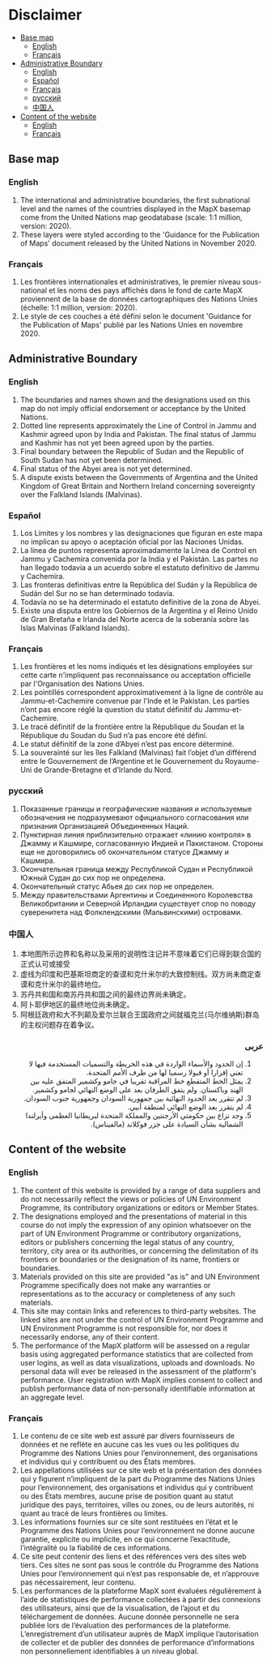 # Disclaimer

<!-- update toc = :UpdateToc -->

<!-- vim-markdown-toc GFM -->

* [Base map](#base-map)
  * [English](#english)
  * [Français](#français)
* [Administrative Boundary](#administrative-boundary)
  * [English](#english-1)
  * [Español](#español)
  * [Français](#français-1)
  * [русский](#русский)
  * [中国人](#中国人)
* [Content of the website](#content-of-the-website)
  * [English](#english-2)
  * [Français](#français-2)

<!-- vim-markdown-toc -->

## Base map

### English

1.  The international and administrative boundaries, the first subnational level and the names of the countries displayed in the MapX basemap come from the United Nations map geodatabase (scale: 1:1 million, version: 2020).
2.  These layers were styled according to the 'Guidance for the Publication of Maps' document released by the United Nations in November 2020.

### Français

1.  Les frontières internationales et administratives, le premier niveau sous-national et les noms des pays affichés dans le fond de carte MapX proviennent de la base de données cartographiques des Nations Unies (échelle: 1:1 million, version: 2020).
2.  Le style de ces couches a été défini selon le document 'Guidance for the Publication of Maps' publié par les Nations Unies en novembre 2020.


## Administrative Boundary

### English

1.  The boundaries and names shown and the designations used on this map do not imply official endorsement or acceptance by the United Nations.
2.  Dotted line represents approximately the Line of Control in Jammu and Kashmir agreed upon by India and Pakistan. The final status of Jammu and Kashmir has not yet been agreed upon by the parties.
3.  Final boundary between the Republic of Sudan and the Republic of South Sudan has not yet been determined.
4.  Final status of the Abyei area is not yet determined.
5.  A dispute exists between the Governments of Argentina and the United Kingdom of Great Britain and Northern Ireland concerning sovereignty over the Falkland Islands (Malvinas).


### Español 

1.  Los Límites y los nombres y las designaciones que figuran en este mapa no implican su apoyo o aceptación oficial por las Naciones Unidas.
2.  La línea de puntos representa aproximadamente la Línea de Control en Jammu y Cachemira convenida por la India y el Pakistán. Las partes no han llegado todavia a un acuerdo sobre el estatuto definitivo de Jammu y Cachemira.
3.  Las fronteras definitivas entre la República del Sudán y la República de Sudán del Sur no se han determinado todavía.
4.  Todavía no se ha determinado el estatuto definitive de la zona de Abyei.
5.  Existe una disputa entre los Gobiernos de la Argentina y el Reino Unido de Gran Bretaña e Irlanda del Norte acerca de la soberanía sobre las Islas Malvinas (Falkland Islands).

### Français

1.  Les frontières et les noms indiqués et les désignations employées sur cette carte n'impliquent pas reconnaissance ou acceptation officielle par l'Organisation des Nations Unies.
2.  Les pointillés correspondent approximativement à la ligne de contrôle au Jammu-et-Cachemire convenue par l'Inde et le Pakistan. Les parties n’ont pas encore réglé la question du statut définitif du Jammu-et-Cachemire.
3.  Le tracé définitif de la frontière entre la République du Soudan et la République du Soudan du Sud n’a pas encore été défini.
4.  Le statut définitif de la zone d’Abyei n’est pas encore déterminé.
5.  La souverainté sur les îles Falkland (Malvinas) fait l’objet d’un différend entre le Gouvernement de l’Argentine et le Gouvernement du Royaume-Uni de Grande-Bretagne et d’Irlande du Nord.

### русский 

1. Показанные границы и географические названия и используемые обозначения не подразумевают официального согласования или признания Организацией Объединенных Наций.
2. Пунктирная линия приблизительно отражает «линию контроля» в Джамму и Кашмире, согласованную Индией и Пакистаном. Стороны еще не договорились об окончательном статусе Джамму и Кашмира.
3. Окончательная граница между Республикой Судан и Республикой Южный Судан до сих пор не определена.
4. Окончательный статус Абьея до сих пор не определен.
5. Между правительствами Аргентины и Соединенного Королевства Великобритании и Северной Ирландии существует спор по поводу суверенитета над Фолклендскими (Мальвинскими) островами.

### 中国人

1. 本地图所示边界和名称以及采用的说明性注记并不意味着它们已得到联合国的正式认可或接受
2. 虚线为印度和巴基斯坦商定的查谟和克什米尔的大致控制线。双方尚未商定查谟和克什米尔的最终地位。
3. 苏丹共和国和南苏丹共和国之间的最终边界尚未确定。
4. 阿卜耶伊地区的最终地位尚未确定。
5. 阿根廷政府和大不列颠及爱尔兰联合王国政府之间就福克兰(马尔维纳斯)群岛的主权问题存在着争议。


<div dir="RTL" lang="ar">

<h3>عربى</h3>

  <ol>
    <li>
      إن الحدود والأسماء الواردة في هذه الخريطة والتسميات المستخدمة فيها لا تعني
      إقرارا أو قبولا رسميا لها من طرف الأمم المتحدة.
    </li>
    <li>
      يمثل الخط المتقطع خط المراقبة تقريبا في جامو وكشمير المتفق عليه بين الهند
وباكستان. ولم يتفق الطرفان بعد على الوضع النهائي لجامو وكشمير.
    </li>
    <li>
      لم تتقرر بعد الحدود النهائية بين جمهورية السودان وجمهورية جنوب السودان.
    </li>
    <li>لم يتقرر بعد الوضع النهائي لمنطقة أبيي.</li>
    <li>
      وجد نزاع بين حكومتي الأرجنتين والمملكة المتحدة لبريطانيا العظمى وأيرلندا
      الشمالية بشأن السيادة على جزر فوكلاند (مالفيناس).
    </li>
  </ol>
</div>

## Content of the website

### English

1.  The content of this website is provided by a range of data suppliers and do not necessarily reflect the views or policies of UN Environment Programme, its contributory organizations or editors or Member States.
2.  The designations employed and the presentations of material in this course do not imply the expression of any opinion whatsoever on the part of UN Environment Programme or contributory organizations, editors or publishers concerning the legal status of any country, territory, city area or its authorities, or concerning the delimitation of its frontiers or boundaries or the designation of its name, frontiers or boundaries.
3.  Materials provided on this site are provided "as is" and UN Environment Programme specifically does not make any warranties or representations as to the accuracy or completeness of any such materials.
4.  This site may contain links and references to third-party websites. The linked sites are not under the control of UN Environment Programme and UN Environment Programme is not responsible for, nor does it necessarily endorse, any of their content.
5.  The performance of the MapX platform will be assessed on a regular basis using aggregated performance statistics that are collected from user logins, as well as data visualizations, uploads and downloads. No personal data will ever be released in the assessment of the platform's performance. User registration with MapX implies consent to collect and publish performance data of non-personally identifiable information at an aggregate level.

### Français

1.  Le contenu de ce site web est assuré par divers fournisseurs de données et ne reflète en aucune cas les vues ou les politiques du Programme des Nations Unies pour l’environnement, des organisations et individus qui y contribuent ou des États membres.
2.  Les appellations utilisées sur ce site web et la présentation des données qui y figurent n’impliquent de la part du Programme des Nations Unies pour l’environnement, des organisations et individus qui y contribuent ou des États membres, aucune prise de position quant au statut juridique des pays, territoires, villes ou zones, ou de leurs autorités, ni quant au tracé de leurs frontières ou limites.
3.  Les informations fournies sur ce site sont restituées en l’état et le Programme des Nations Unies pour l’environnement ne donne aucune garantie, explicite ou implicite, en ce qui concerne l’exactitude, l’intégralité ou la fiabilité de ces informations.
4.  Ce site peut contenir des liens et des références vers des sites web tiers. Ces sites ne sont pas sous le contrôle du Programme des Nations Unies pour l’environnement qui n’est pas responsable de, et n’approuve pas nécessairement, leur contenu.
5.  Les performances de la plateforme MapX sont évaluées régulièrement à l’aide de statistiques de performance collectées à partir des connexions des utilisateurs, ainsi que de la visualisation, de l’ajout et du téléchargement de données. Aucune donnée personnelle ne sera publiée lors de l’évaluation des performances de la plateforme. L’enregistrement d’un utilisateur auprès de MapX implique l’autorisation de collecter et de publier des données de performance d’informations non personnellement identifiables à un niveau global.
